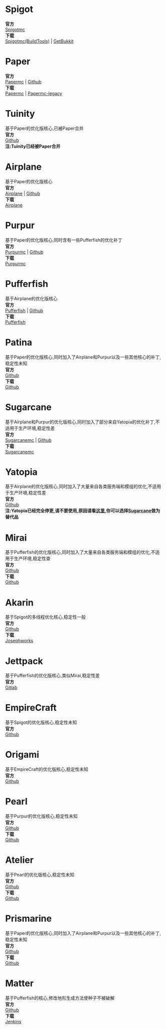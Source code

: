# Spigot
**官方** <br>
[Spigotmc](https://www.spigotmc.org/)<br>
**下载** <br>
[Spigotmc(BuildTools)](https://hub.spigotmc.org/jenkins/job/BuildTools/) |
[GetBukkit](https://www.getbukkit.org/)<br>
# Paper
**官方**<br>
[Papermc](https://papermc.io/) |
[Github](https://github.com/PaperMC/Paper)<br>
**下载** <br>
[Papermc](https://papermc.io/downloads) |
[Papermc-legacy](https://papermc.io/legacy)<br>
# Tuinity
基于Paper的优化版核心,已被Paper合并<br>
**官方**<br>
[Github](https://github.com/Tuinity/Tuinity)<br>
**注:Tuinity已经被Paper合并**
# Airplane
基于Paper的优化版核心<br>
**官方**<br>
[Airplane](https://airplane.gg/) |
[Github](https://github.com/TECHNOVE/Airplane)<br>
**下载** <br>
[Airplane](https://airplane.gg/)
# Purpur
基于Paper的优化版核心,同时含有一些Pufferfish的优化补丁<br>
**官方**<br>
[Purpurmc](https://purpurmc.org/) |
[Github](https://github.com/PurpurMC/Purpur)<br>
**下载** <br>
[Purpurmc](https://purpurmc.org/downloads/)
# Pufferfish
基于Airplane的优化版核心<br>
**官方**<br>
[Pufferfish](https://pufferfish.host/) |
[Github](https://github.com/pufferfish-gg/Pufferfish)<br>
**下载** <br>
[Pufferfish](https://ci.pufferfish.host/job/Pufferfish-1.18/)<br>
# Patina
基于Paper的优化版核心,同时加入了Airplane和Purpur以及一些其他核心的补丁,稳定性未知<br>
**官方**<br>
[Github](https://github.com/PatinaMC/Patina)<br>
**下载** <br>
[Github](https://github.com/PatinaMC/Patina)
# Sugarcane
基于Airplane和Purpur的优化版核心,同时加入了部分来自Yatopia的优化补丁,不适用于生产环境,稳定性差<br>
**官方**<br>
[Sugarcanemc](https://sugarcanemc.org/) |
[Github](https://github.com/SugarcaneMC/Sugarcane)<br>
**下载**<br>
[Sugarcanemc](https://ci.sugarcanemc.org/job/Sugarcane/)
# Yatopia
基于Airplane的优化版核心,同时加入了大量来自各类服务端和模组的优化,不适用于生产环境,稳定性差<br>
**官方**<br>
[Github](https://github.com/YatopiaMC/Yatopia)<br>
**注:Yatopia已经完全停更,请不要使用,原因请看[这里](https://kennytv.github.io/Yaptapia/),你可以选择[Sugarcane](https://github.com/SugarcaneMC/Sugarcane)做为替代品**
# Mirai
基于Pufferfish的优化版核心,同时加入了大量来自各类服务端和模组的优化,不适用于生产环境,稳定性查<br>
**官方**<br>
[Github](https://github.com/etil2jz/Mirai)<br>
**下载**<br>
[Github](https://github.com/etil2jz/Mirai/releases)
# Akarin
基于Spigot的多线程优化核心,稳定性一般<br>
**官方**<br>
[Github](https://github.com/Akarin-project/Akarin)<br>
**下载**<br>
[Josephworks](http://ci.josephworks.net/job/Akarin/)
# Jettpack
基于Pufferfish的优化版核心,类似Mirai,稳定性差<br>
**官方**<br>
[Gitlab](https://gitlab.com/Titaniumtown/JettPack)<br>
# EmpireCraft
基于Spigot的优化版核心,稳定性未知<br>
**官方**<br>
[Github](https://github.com/starlis/empirecraft)
# Origami
基于EmpireCraft的优化版核心,稳定性未知<br>
**官方**<br>
[Github](https://github.com/Minebench/Origami)
# Pearl
基于Purpur的优化版核心,稳定性未知<br>
**官方**<br>
[Github](https://github.com/Pearl-Project/Pearl)<br>
**下载**<br>
[Github](https://github.com/Pearl-Project/Pearl/releases)
# Atelier
基于Pearl的优化版核心,稳定性未知<br>
**官方**<br>
[Github](https://github.com/AtelierMC/Atelier)<br>
**下载**<br>
[Github](https://github.com/AtelierMC/Atelier/releases)
# Prismarine
基于Paper的优化版核心,同时加入了Airplane和Purpur以及一些其他核心的补丁,稳定性未知<br>
**官方**<br>
[Github](https://github.com/PrismarineTeam/Prismarine)<br>
**下载**<br>
[Github](https://github.com/PrismarineTeam/Prismarine/releases)
# Matter
基于Pufferfish的核心,修改地形生成方法使种子不被破解<br>
**官方**<br>
[Github](https://github.com/plasmoapp/matter)<br>
**下载**<br>
[Jenkins](https://matter.plo.su/job/Matter-1.18/)